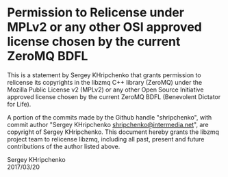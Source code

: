 # Permission to Relicense under MPLv2 or any other OSI approved license chosen by the current ZeroMQ BDFL

This is a statement by Sergey KHripchenko
that grants permission to relicense its copyrights in the libzmq C++
library (ZeroMQ) under the Mozilla Public License v2 (MPLv2) or any other 
Open Source Initiative approved license chosen by the current ZeroMQ 
BDFL (Benevolent Dictator for Life).

A portion of the commits made by the Github handle "shripchenko", with
commit author "Sergey KHripchenko <shripchenko@intermedia.net>", are copyright of Sergey KHripchenko.
This document hereby grants the libzmq project team to relicense libzmq, 
including all past, present and future contributions of the author listed above.

Sergey KHripchenko  
2017/03/20